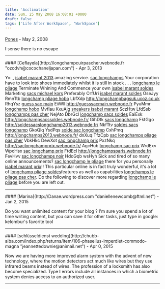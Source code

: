 ```yaml
---
title: 'Acclimation'
date: Sun, 25 May 2008 16:08:01 +0000
draft: false
tags: ['Life After WorkSpace', 'WorkSpace']
---
```



#### 
[Pones](http://www.luctyforce.com/checkurballs "jeff.linacre@gmail.com") - <time datetime="2008-05-27 11:17:37">May 2, 2008</time>

I sense there is no escape
<hr />
#### 
[Ceflayela](http://longchampcuirpascher.webnode.fr "ozcdvh@cocochaneljapan.com") - <time datetime="2013-04-10 04:26:00">Apr 3, 2013</time>

Yo ,, [isabel marant 2013](http://isabel-marant-baskets7.webnode.fr/) amazing service. [sac longchamps](http://sac-longchamps-soldes.webnode.fr/) Your corporation have to look into shoes immediately whilst it is still in stock . . . [longchamp le pliage](http://soldes-longchamp-sacs.webnode.fr/) Terminate Whining And Commence your own [isabel marant soldes](http://basketisabelmarant6.webnode.fr/) Marketing [sacs michael kors](http://sacsmichaelkors4.webnode.fr/) Preferably OrfUri [isabel marant soldes](http://sneakers-isabel-marant-13.webnode.fr) OseJyy RmnTtb [longchamp pliage hobo](http://longchampbagsuk.ucoz.co.uk) LbfXdp http://longchampbagsuk.ucoz.co.uk RhqYsz [guess sac main](http://guesssacmain.webnode.fr) EiiWll http://guesssacmain.webnode.fr PyuMmr [longchamp hobo](http://soldes-sacs-longchamp4.webnode.fr) MvfIau KxuAjg [sneakers isabel marant](http://basketsisabelmarantfr.webnode.fr) SczHtw LfdSsb [longchamps pas cher](http://soldesaclongchamp0.webnode.fr/) NejAto DbrGcl [longchamp sacs soldes](http://longchampsacssoldes.webnode.fr/) EaiExk http://longchampsacssoldes.webnode.fr/ GihDtk [sacs longchamp](http://soldessacslongchamp2013.webnode.fr/) FktGgo http://soldessacslongchamp2013.webnode.fr/ NkfTtv [soldes sacs longchamp](http://longchampsolde2013.webnode.fr/) GkoQlq YsdPqs [solde sac longchamp](http://longchamps2013.webnode.fr/) CxhPmq http://longchamps2013.webnode.fr/ dnXuq TfzCpb [sac longchamps pliage pas cher](http://saclongchampspliagepascher.webnode.fr/) VbkHkc DewXot [sac longchamp prix](http://saclongchampprix.webnode.fr/) PxzNkq http://saclongchampprix.webnode.fr/ AgcHub [longchamp sac prix](http://longchampsacprix.webnode.fr/) WrdExv WpcHsx [sac longchamp prix](http://longchampsparis.webnode.fr/) FtdEcl http://longchampsparis.webnode.fr/ FevHvv [sac longchamps noir](http://saclongchampsnoir.webnode.fr/) HdoGqb wsHyh Sick and tired of so many online announcements? [sac longchamp le pliage](http://longchampsacshobo.webnode.fr) there for you personally [isabel marant prix](http://isabelmarantsneakers2013.webnode.fr)!! This particular online is in fact truly wonderful, it's a lot of [longchamp pliage soldes](http://longchampsoldesenligne.webstarts.com/)features as well as capabilities [longchamps le pliage pas cher](http://portefeuillelongchamppascher.webnode.fr/). Do the following to discover more regarding [longchamp le pliage](http://longchampcuirpascher.webnode.fr/) before you are left out.
<hr />
#### 
[Marina](http://Danae.wordpress.com "daniellenewcomb@ftml.net") - <time datetime="2015-01-13 02:35:35">Jan 2, 2015</time>

Do you want unlimited content for your blog ? I'm sure you spend a lot of time writing content, but you can save it for other tasks, just type in google: kelombur's favorite tool
<hr />
#### 
[schlüsseldienst wedding](http://chubb-alba.com/index.php/returns/item/106-phasellus-imperdiet-commodo-magna "jeannettedownie@animail.net") - <time datetime="2015-04-26 20:16:32">Apr 0, 2015</time>

Now we are having more improved alarm system with the advent of new technology, where the motion detectors act much like wires but they use infrared beams instead of wires. The profession of a locksmith has also become specialized. Type I errors include all instances in which a biometric system denies access to an authorized user.
<hr />

